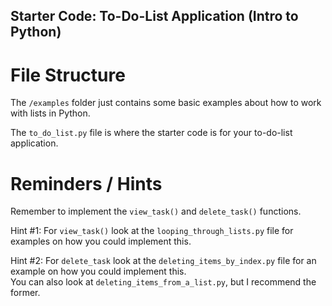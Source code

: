 ## Starter Code: To-Do-List Application (Intro to Python)

# File Structure
The ``/examples`` folder just contains some basic examples about how to work with lists in Python.

The ``to_do_list.py`` file is where the starter code is for your to-do-list application.

# Reminders / Hints
Remember to implement the ``view_task()`` and ``delete_task()`` functions.

Hint #1: For ``view_task()`` look at the ``looping_through_lists.py`` file for examples on how you could implement this.

Hint #2: For ``delete_task`` look at the ``deleting_items_by_index.py`` file for an example on how you could implement this. 
<br>You can also look at ``deleting_items_from_a_list.py``, but I recommend the former.

